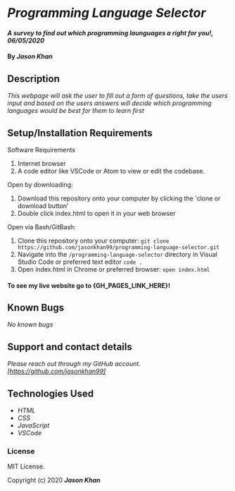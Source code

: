 # _Programming Language Selector_

#### _A survey to find out which programming launguages a right for you!, 06/05/2020_

#### By _**Jason Khan**_

## Description

_This webpage will ask the user to fill out a form of questions, take the users input and based on the users answers will decide which programming languages would be best for them to learn first_

## Setup/Installation Requirements

Software Requirements
1. Internet browser
2. A code editor like VSCode or Atom to view or edit the codebase.

Open by downloading:
1. Download this repository onto your computer by clicking the 'clone or download button'
2. Double click index.html to open it in your web browser

Open via Bash/GitBash:
1. Clone this repository onto your computer:
`git clone https://github.com/jasonkhan99/programming-language-selector.git`
2. Navigate into the `/programming-language-selector` directory in Visual Studio Code or preferred text editor
`code .`
3. Open index.html in Chrome or preferred browser:
`open index.html`

#### To see my live website go to {GH_PAGES_LINK_HERE}!

## Known Bugs

_No known bugs_

## Support and contact details

_Please reach out through my GitHub account. [https://github.com/jasonkhan99]_

## Technologies Used

* _HTML_
* _CSS_
* _JavaScript_
* _VSCode_

### License

MIT License.

Copyright (c) 2020 **_Jason Khan_**
